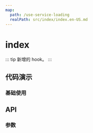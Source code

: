 ```yaml
---
map:
  path: /use-service-loading
  realPath: src/index/index.en-US.md
---
```


# index

::: tip
新增的 hook。
:::

## 代码演示

### 基础使用

<demo src="./demo/demo.vue"
language="vue"
title="基础用法"
desc="查询数据">
</demo>

## API


### 参数
